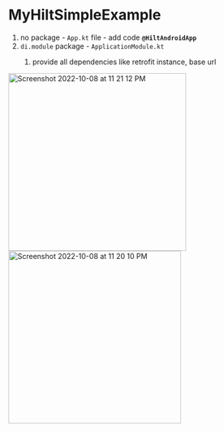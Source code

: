 # MyHiltSimpleExample
<ol>
  <li>no package - <code>App.kt</code> file - add code <b><code>@HiltAndroidApp</code></b></li>
  <li><code>di.module</code> package - <code>ApplicationModule.kt</code></li>
    <ol><li>provide all dependencies like retrofit instance, base url</li></ol>
</ol>


<img width="350" alt="Screenshot 2022-10-08 at 11 21 12 PM" src="https://user-images.githubusercontent.com/20017154/194720813-45e3dc9d-6ea4-4abf-abc1-02981e57efbb.png">


<img width="340" alt="Screenshot 2022-10-08 at 11 20 10 PM" src="https://user-images.githubusercontent.com/20017154/194720795-582e54dd-426d-4293-ad8f-959f5784561f.png">
